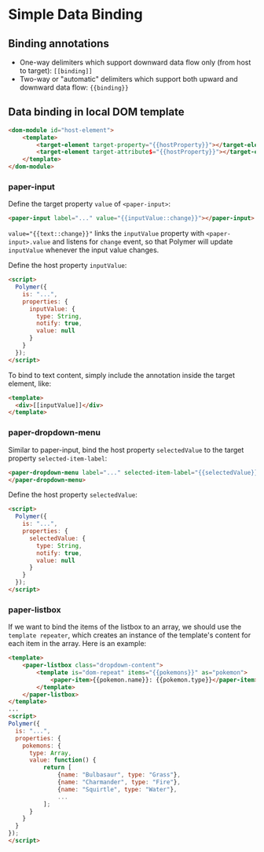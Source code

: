 # Simple Data Binding

## Binding annotations

* One-way delimiters which support downward data flow only (from host to target): `[[binding]]`
* Two-way or "automatic" delimiters which support both upward and downward data flow: `{{binding}}`

## Data binding in local DOM template

```html
<dom-module id="host-element">
    <template>
        <target-element target-property="{{hostProperty}}"></target-element>
        <target-element target-attribute$="{{hostProperty}}"></target-element>
    </template>
</dom-module>
```

### paper-input

Define the target property `value` of `<paper-input>`:
```html
<paper-input label="..." value="{{inputValue::change}}"></paper-input>
```

`value="{{text::change}}"` links the `inputValue` property with `<paper-input>.value` and listens for `change` event, so that Polymer will update `inputValue` whenever the input value changes.

Define the host property `inputValue`:

```html
<script>
  Polymer({
    is: "...",
    properties: {
      inputValue: {
        type: String,
        notify: true,
        value: null
      }
    }
  });
</script>
```

To bind to text content, simply include the annotation inside the target element, like:

```html
<template>
  <div>[[inputValue]]</div>
</template>
```

### paper-dropdown-menu

Similar to paper-input, bind the host property `selectedValue` to the target property `selected-item-label`:

```html
<paper-dropdown-menu label="..." selected-item-label="{{selectedValue}}">
</paper-dropdown-menu>
```

Define the host property `selectedValue`:

```html
<script>
  Polymer({
    is: "...",
    properties: {
      selectedValue: {
        type: String,
        notify: true,
        value: null
      }
    }
  });
</script>
```

### paper-listbox

If we want to bind the items of the listbox to an array,
we should use the `template repeater`, which creates an instance of the template's content for each item in the array. Here is an example:

```html
<template>
    <paper-listbox class="dropdown-content">
        <template is="dom-repeat" items="{{pokemons}}" as="pokemon">
            <paper-item>{{pokemon.name}}: {{pokemon.type}}</paper-item>
        </template>
    </paper-listbox>
</template>
...
<script>
Polymer({
  is: "...",
  properties: {
    pokemons: {
      type: Array,
      value: function() {
          return [
              {name: "Bulbasaur", type: "Grass"},
              {name: "Charmander", type: "Fire"},
              {name: "Squirtle", type: "Water"},
              ...
          ];
      }
    }
  }
});
</script>
```
